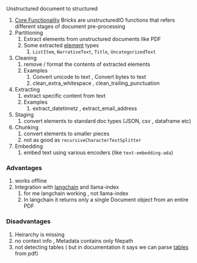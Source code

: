 Unstructured document to structured

1. [Core Functionality](https://unstructured-io.github.io/unstructured/bricks.html)
   Bricks are unstructuredIO functions that refers different stages of document
   pre-processing
2. Partitioning
   1. Extract elements from unstructured documents like PDF
   1. Some extracted
      [element](https://unstructured-io.github.io/unstructured/introduction.html#getting-started:~:text=following%20element%20types%3A-,Elements,-type)
      types
      1. `ListItem`, `NarrativeText`, `Title`, `UncategorizedText`
3. Cleaning
   1. remove / format the contents of extracted elements
   2. Examples
      1. Convert unicode to text , Convert bytes to text
      2. clean_extra_whitespace , clean_trailing_punctuation
4. Extracting
   1. extract specific content from text
   2. Examples
      1. extract_datetimetz , extract_email_address
5. Staging
   1. convert elements to standard doc types (JSON, csv , dataframe etc)
6. Chunking
   1. convert elements to smaller pieces
   2. not as good as `recursiveCharacterTextSplitter`
7. Embedding
   1. embed text using various encoders (like `text-embedding-ada`)

### Advantages

1. works offline
2. Integration with
   [langchain](https://unstructured-io.github.io/unstructured/integrations.html#:~:text=labels%20and%20annotations.-,Integration%20with%20LangChain,-Our%20integration%20with)
   and llama-index
   1. for me langchain working , not llama-index
   2. In langchain it returns only a single Document object from an entire PDF

### Disadvantages

1. Heirarchy is missing
2. no context info , Metadata contains only filepath
3. not detecting tables ( but in documentation it says we can parse
   [tables](https://unstructured-io.github.io/unstructured/introduction/getting_started.html#tables)
   from pdf)
